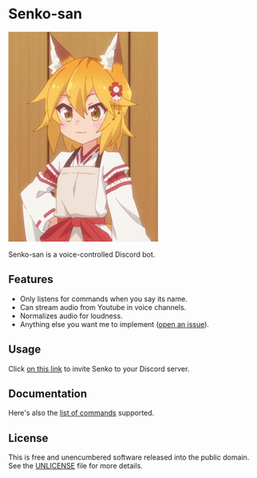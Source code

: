 # Senko-san

![senko](docs/senko.jpg)

Senko-san is a voice-controlled Discord bot.

## Features

* Only listens for commands when you say its name.
* Can stream audio from Youtube in voice channels.
* Normalizes audio for loudness.
* Anything else you want me to implement ([open an issue](https://github.com/nitrix/senko/issues/new)).

## Usage

Click [on this link](https://discordapp.com/api/oauth2/authorize?client_id=348235222615195662&permissions=51200&scope=bot) to invite Senko to your Discord server.

## Documentation

Here's also the [list of commands](docs/commands.md) supported.

## License

This is free and unencumbered software released into the public domain. See the [UNLICENSE](UNLICENSE) file for more details.
